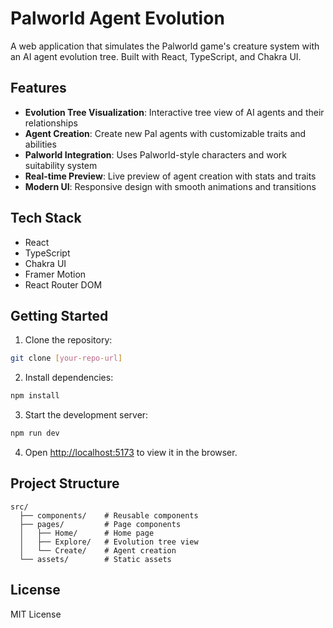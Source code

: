 # Palworld Agent Evolution

A web application that simulates the Palworld game's creature system with an AI agent evolution tree. Built with React, TypeScript, and Chakra UI.

## Features

- **Evolution Tree Visualization**: Interactive tree view of AI agents and their relationships
- **Agent Creation**: Create new Pal agents with customizable traits and abilities
- **Palworld Integration**: Uses Palworld-style characters and work suitability system
- **Real-time Preview**: Live preview of agent creation with stats and traits
- **Modern UI**: Responsive design with smooth animations and transitions

## Tech Stack

- React
- TypeScript
- Chakra UI
- Framer Motion
- React Router DOM

## Getting Started

1. Clone the repository:
```bash
git clone [your-repo-url]
```

2. Install dependencies:
```bash
npm install
```

3. Start the development server:
```bash
npm run dev
```

4. Open [http://localhost:5173](http://localhost:5173) to view it in the browser.

## Project Structure

```
src/
  ├── components/    # Reusable components
  ├── pages/         # Page components
  │   ├── Home/      # Home page
  │   ├── Explore/   # Evolution tree view
  │   └── Create/    # Agent creation
  └── assets/        # Static assets
```

## License

MIT License
